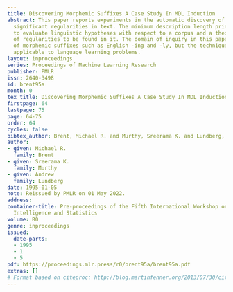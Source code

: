 ```yaml
---
title: Discovering Morphemic Suffixes A Case Study In MDL Induction
abstract: This paper reports experiments in the automatic discovery of linguistically
  significant regularities in text. The minimum description length principle is exploited
  to evaluate linguistic hypotheses with respect to a corpus and a theory of the types
  of regularities to be found in it. The domain of inquiry in this paper is the discovery
  of morphemic suffixes such as English -ing and -ly, but the technique is widely
  applicable to language learning problems.
layout: inproceedings
series: Proceedings of Machine Learning Research
publisher: PMLR
issn: 2640-3498
id: brent95a
month: 0
tex_title: Discovering Morphemic Suffixes A Case Study In MDL Induction
firstpage: 64
lastpage: 75
page: 64-75
order: 64
cycles: false
bibtex_author: Brent, Michael R. and Murthy, Sreerama K. and Lundberg, Andrew
author:
- given: Michael R.
  family: Brent
- given: Sreerama K.
  family: Murthy
- given: Andrew
  family: Lundberg
date: 1995-01-05
note: Reissued by PMLR on 01 May 2022.
address:
container-title: Pre-proceedings of the Fifth International Workshop on Artificial
  Intelligence and Statistics
volume: R0
genre: inproceedings
issued:
  date-parts:
  - 1995
  - 1
  - 5
pdf: https://proceedings.mlr.press/r0/brent95a/brent95a.pdf
extras: []
# Format based on citeproc: http://blog.martinfenner.org/2013/07/30/citeproc-yaml-for-bibliographies/
---
```

